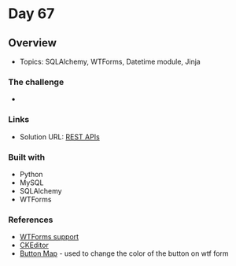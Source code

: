 # Day 67

## Overview

- Topics:  SQLAlchemy, WTForms, Datetime module, Jinja 

### The challenge

- 

### Links

- Solution URL: [REST APIs](https://github.com/Mikerniker/100_Days_of_Python/tree/main/Day67)

### Built with

- Python
- MySQL 
- SQLAlchemy
- WTForms

### References
- [WTForms support](https://pythonhosted.org/Flask-Bootstrap/forms.html)
- [CKEditor](https://flask-ckeditor.readthedocs.io/en/latest/basic.html)
- [Button Map](https://pythonhosted.org/Flask-Bootstrap/forms.html#form-macro-reference) - used to change the color of the button on wtf form